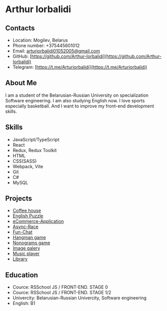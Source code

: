 # Arthur Iorbalidi

## Contacts

* Location: Mogilev, Belarus
* Phone number: +375445601012
* Email: arturiorbalidi01052005@gmail.com
* GitHub: [https://github.com/Arthur-Iorbalidi](https://github.com/Arthur-Iorbalidi)
* Telegram: [https://t.me/Arturiorbalidi](https://t.me/Arturiorbalidi)

## About Me

I am a student of the Belarusian-Russian University on specialization Software engineering. I am also studying English now. I love sports especially basketball. And I want to improve my front-end development skills.

## Skills

* JavaScript/TypeScript
* React
* Redux, Redux Toolkit
* HTML
* CSS(SASS)
* Webpack, Vite
* Git
* C#
* MySQL

## Projects

* [Coffee house](https://arthur-iorbalidi.github.io/CoffeeHouse/coffee-house/html/index.html)
* [English Puzzle](https://arthur-iorbalidi.github.io/EnglishPuzzle/rss-puzzle/dist/)
* [eCommerce-Application](https://github.com/Arthur-Iorbalidi/eCommerce-Application)
* [Async-Race](https://github.com/Arthur-Iorbalidi/Async-Race)
* [Fun-Chat](https://github.com/Arthur-Iorbalidi/Fun-Chat/)
* [Hangman game](https://arthur-iorbalidi.github.io/Hangman/html/index.html)
* [Nonograms game](https://arthur-iorbalidi.github.io/Nonograms/nonograms/html/index.html)
* [Image galery](https://arthur-iorbalidi.github.io/ImageGalery/)
* [Music player](https://arthur-iorbalidi.github.io/MusicPlayer/)
* [Library](https://arthur-iorbalidi.github.io/Library/)

## Education

* Cource: RSSchool JS / FRONT-END. STAGE 0
* Cource: RSSchool JS / FRONT-END. STAGE 1/2
* Univercity: Belarusian-Russian Univercity, Software engineering
* English: B1
